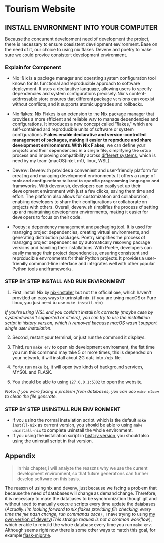 # Tourism Website

## INSTALL ENVIRONMENT INTO YOUR COMPUTER

Because the concurrent development need of development the project, there is necessary to ensure consistent development environment.
Base on the need of it, our choice to using nix flakes, Devenv and poetry to make sure we could provide consistent development environment.

### Explain for Component

- Nix :Nix is a package manager and operating system configuration tool known for its functional and reproducible approach to software deployment. It uses a declarative language, allowing users to specify dependencies and system configurations precisely. Nix's content-addressable store ensures that different package versions can coexist without conflicts, and it supports atomic upgrades and rollbacks.

- Nix flakes: Nix Flakes is an extension to the Nix package manager that provides a more efficient and reliable way to manage dependencies and configurations. It introduces a new concept called "flakes," which are self-contained and reproducible units of software or system configurations. **Flakes enable declarative and version-controlled management of packages, making it easier to reproduce and share development environments. With Nix Flakes**, we can define your projects and their dependencies in a single file, simplifying the setup process and improving compatibility across [different systems](https://nixos.org/manual/nix/stable/installation/supported-platforms.html), which is need by my team (macOS(intel, m1), linux, WSL).

- Devenv: Devenv.sh provides a convenient and user-friendly platform for creating and managing development environments. It offers a range of tools and configurations tailored to specific programming languages and frameworks. With devenv.sh, developers can easily set up their development environment with just a few clicks, saving them time and effort. The platform also allows for customization and collaboration, enabling developers to share their configurations or collaborate on projects with others. Overall, devenv.sh simplifies the process of setting up and maintaining development environments, making it easier for developers to focus on their code.

- Poetry: a dependency management and packaging tool. It is used for managing project dependencies, creating virtual environments, and generating distribution packages. Poetry simplifies the process of managing project dependencies by automatically resolving package versions and handling their installations. With Poetry, developers can easily manage their project dependencies, ensuring consistent and reproducible environments for their Python projects. It provides a user-friendly command-line interface and integrates well with other popular Python tools and frameworks.

### STEP BY STEP INSTALL AND RUN ENVIRONMENT

1. First, install Nix by [nix-installer](https://github.com/DeterminateSystems/nix-installer) but not the official one, which haven't provided an easy ways to uninstall nix. (if you are using macOS or Pure linux, you just need to use `make install-nix`)

  *If you're using WSL and you couldn't install nix correctly (maybe case by systemd wasn't supported or others), you can try to use the installation script in [history version](https://github.com/jackyliu16/devenv-flask/blob/7fbf044a58bb55a299771d0c947268bed7c84303/Makefile), which is removed because macOS wasn't support single user installation.*
  
2. Second, restart your terminal, or just run the command it displays.

3. Third, run `make env` to open nix development environment, the fist time you run this command may take 5 or more times, this is depended on your network, it will install about 2G data into `/nix` file.                      

3. Forty, run `make bg`, it will open two kinds of background services, MYSQL and FLASK.
   
5. You should be able to using `127.0.0.1:5002` to open the website.

*Note: if you were facing a problem from databases, you can use `make clean` to clean the file generate.*

### STEP BY STEP UNINSTALL RUN ENVIRONMENT

- If you using the normal installation script, which is the default `make install-nix` as current version, you should be able to using `make uninstall-nix` to complete uninstall the whole environment.
- If you using the installation script in [history version](https://github.com/jackyliu16/devenv-flask/blob/7fbf044a58bb55a299771d0c947268bed7c84303/Makefile), you should also using the uninstall script in that version.

## Appendix

> In this chapter, i will analyze the reasons why we use the current development environment, so that future generations can further develop software on this basis.

The reason of using nix and devenv, just because we facing a problem that because the need of databases will change as demand change. Therefore, it is necessary to make the databases to be synchronization though git and without need to manually execute scripts every time update the databases (*Actually, i'm looking forward to nix flakes providing file checking, every time the file hash change, run commands once*) , i have trying to using [my own version of devenv](https://github.com/jackyliu16/devenv/commit/a5c8cbb723496d472d9c1ebfec0e3bca737ca614)(*This strange request is not a common workflow*), which enable to rebuild the whole database every time you run `make env`. Although seems right now there is some other ways to match this goal, for example [flask-migrate](https://github.com/miguelgrinberg/Flask-Migrate).
